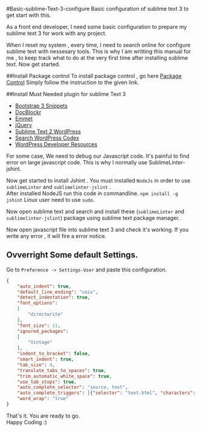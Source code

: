 #Basic-sublime-Text-3-configure
Basic configuration of sublime text 3 to get start with this.  

As a front end developer, I need some basic configuration to prepare my sublime text 3 for work with any project.   

When I reset my system , every time, I need to search online for configure sublime text with nessesary tools. 
This is why I am writting this manual for me , to keep track what to do at the very first time after installing sublime text. Now get started. 

##Install Package control 
To install package control , go here [Package Control](https://packagecontrol.io/ "Package Control")
Simply follow the instruction to the given link. 

##Install Must Needed plugin for sublime Text 3 
- [Bootstrap 3 Snippets](https://github.com/JasonMortonNZ/bs3-sublime-plugin#installation "Bootstrap 3 Snippets")
- [DocBlockr](https://github.com/spadgos/sublime-jsdocs "DocBlockr")
- [Emmet](https://github.com/sergeche/emmet-sublime/ "Emmet")
- [jQuery](https://github.com/SublimeText/jQuery "jQuery")
- [Sublime Text 2 WordPress](https://github.com/purplefish32/sublime-text-2-wordpress "Sublime Text 2 WordPress")
- [Search Word​Press Codex](https://github.com/welovewordpress/SublimeWordPressCodex "Search Word​Press Codex")
- [Word​Press Developer Resources](https://packagecontrol.io/packages/WordPress%20Developer%20Resources "Word​Press Developer Resources")

For some case, We need to debug our Javascript code. It's painful to find error on large javascript code. This is why I normally use SublimeLinter-jshint. 

Now get started to install Jshint . You must installed `NodeJs` in order to use `sublimeLinter` and `sublimelinter-jslint` .  
After installed NodeJS run this code in commandline. 
`npm install -g jshint` 
Linux user need to use `sudo`. 

Now open sublime text and search and install these (`sublimeLinter` and `sublimelinter-jslint`) package using sublime text  package manager. 

Now open javascript file into sublime text 3 and check it's working. If you write any error , it will fire a error notice. 


## Ovverright Some default Settings. 
Go to `Preference -> Settings-User` and paste this configuration. 

```json
{
    "auto_indent": true,
    "default_line_ending": "unix",
    "detect_indentation": true,
    "font_options":
    [
        "directwrite"
    ],
    "font_size": 11,        
    "ignored_packages":
    [
        "Vintage"
    ],
    "indent_to_bracket": false,
    "smart_indent": true,
    "tab_size": 4,
    "translate_tabs_to_spaces": true,
    "trim_automatic_white_space": true,
    "use_tab_stops": true,
    "auto_complete_selector": "source, text",
    "auto_complete_triggers": [{"selector": "text.html", "characters": "<"},{"selector": "text.html", "characters": "bs3"}],
    "word_wrap": "true"
}
```

That's it. You are ready to go.  
Happy Coding :) 

